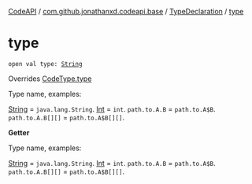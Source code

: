 [CodeAPI](../../index.md) / [com.github.jonathanxd.codeapi.base](../index.md) / [TypeDeclaration](index.md) / [type](.)

# type

`open val type: `[`String`](https://kotlinlang.org/api/latest/jvm/stdlib/kotlin/-string/index.html)

Overrides [CodeType.type](../../com.github.jonathanxd.codeapi.type/-code-type/type.md)

Type name, examples:

[String](https://kotlinlang.org/api/latest/jvm/stdlib/kotlin/-string/index.html) = `java.lang.String`.
[Int](https://kotlinlang.org/api/latest/jvm/stdlib/kotlin/-int/index.html) = `int`.
`path.to.A.B` = `path.to.A$B`.
`path.to.A.B[][]` = `path.to.A$B[][]`.

**Getter**

Type name, examples:

[String](https://kotlinlang.org/api/latest/jvm/stdlib/kotlin/-string/index.html) = `java.lang.String`.
[Int](https://kotlinlang.org/api/latest/jvm/stdlib/kotlin/-int/index.html) = `int`.
`path.to.A.B` = `path.to.A$B`.
`path.to.A.B[][]` = `path.to.A$B[][]`.

